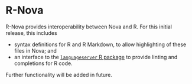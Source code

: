 # R-Nova

R-Nova provides interoperability between Nova and R. For this initial release, this includes

- syntax definitions for R and R Markdown, to allow highlighting of these files in Nova; and
- an interface to the [`languageserver` R package](https://cran.r-project.org/package=languageserver) to provide linting and completions for R code.

Further functionality will be added in future.
